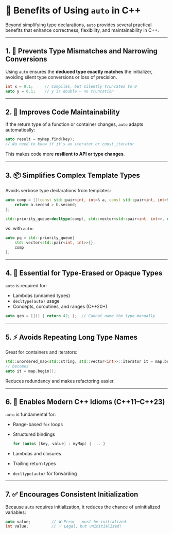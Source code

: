 # 🌟 Benefits of Using `auto` in C++

Beyond simplifying type declarations, `auto` provides several practical benefits that enhance correctness, flexibility, and maintainability in C++.

---

## 1. 🧠 Prevents Type Mismatches and Narrowing Conversions

Using `auto` ensures the **deduced type exactly matches** the initializer, avoiding silent type conversions or loss of precision.

```cpp
int x = 0.1;     // Compiles, but silently truncates to 0
auto y = 0.1;    // y is double — no truncation
```

---

## 2. 🔄 Improves Code Maintainability

If the return type of a function or container changes, `auto` adapts automatically:

```cpp
auto result = myMap.find(key);
// No need to know if it's an iterator or const_iterator
```

This makes code more **resilient to API or type changes**.

---

## 3. 📦 Simplifies Complex Template Types

Avoids verbose type declarations from templates:

```cpp
auto comp = [](const std::pair<int, int>& a, const std::pair<int, int>& b) {
    return a.second > b.second;
};

std::priority_queue<decltype(comp), std::vector<std::pair<int, int>>, decltype(comp)> pq(comp);
```

vs. with `auto`:

```cpp
auto pq = std::priority_queue{
    std::vector<std::pair<int, int>>{},
    comp
};
```

---

## 4. 🧰 Essential for Type-Erased or Opaque Types

`auto` is required for:

- Lambdas (unnamed types)
- `decltype(auto)` usage
- Concepts, coroutines, and ranges (C++20+)

```cpp
auto gen = []() { return 42; };  // Cannot name the type manually
```

---

## 5. ⚡ Avoids Repeating Long Type Names

Great for containers and iterators:

```cpp
std::unordered_map<std::string, std::vector<int>>::iterator it = map.begin();
// becomes
auto it = map.begin();
```

Reduces redundancy and makes refactoring easier.

---

## 6. 🚀 Enables Modern C++ Idioms (C++11–C++23)

`auto` is fundamental for:

- Range-based `for` loops
- Structured bindings

    ```cpp
    for (auto& [key, value] : myMap) { ... }
    ```

- Lambdas and closures
- Trailing return types
- `decltype(auto)` for forwarding

---

## 7. ✅ Encourages Consistent Initialization

Because `auto` requires initialization, it reduces the chance of uninitialized variables:

```cpp
auto value;         // ❌ Error — must be initialized
int value;          // ✅ Legal, but uninitialized!
```
